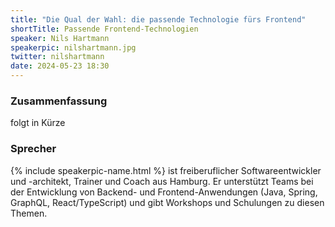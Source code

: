 ```yaml
---
title: "Die Qual der Wahl: die passende Technologie fürs Frontend"
shortTitle: Passende Frontend-Technologien
speaker: Nils Hartmann
speakerpic: nilshartmann.jpg
twitter: nilshartmann
date: 2024-05-23 18:30
---
```


### Zusammenfassung

folgt in Kürze

### Sprecher

{% include speakerpic-name.html %} ist freiberuflicher Softwareentwickler und -architekt, Trainer und Coach aus Hamburg. Er unterstützt Teams bei der Entwicklung von Backend- und Frontend-Anwendungen  (Java, Spring, GraphQL, React/TypeScript) und gibt Workshops und Schulungen zu diesen Themen.
